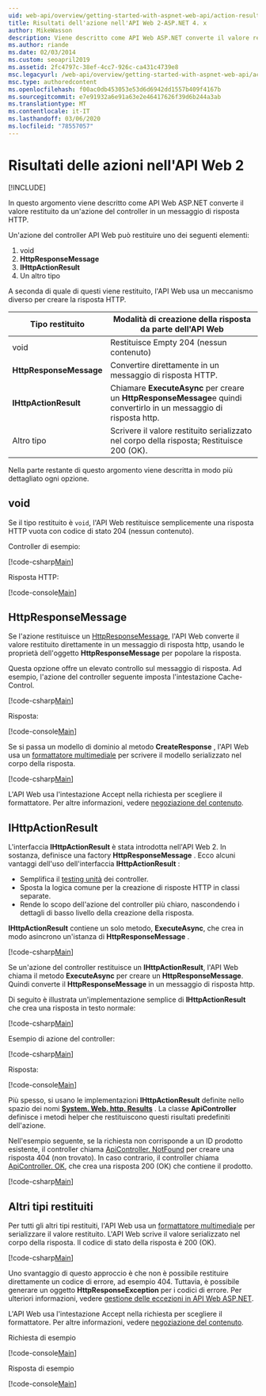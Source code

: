 ```yaml
---
uid: web-api/overview/getting-started-with-aspnet-web-api/action-results
title: Risultati dell'azione nell'API Web 2-ASP.NET 4. x
author: MikeWasson
description: Viene descritto come API Web ASP.NET converte il valore restituito da un'azione del controller in un messaggio di risposta HTTP in ASP.NET 4. x.
ms.author: riande
ms.date: 02/03/2014
ms.custom: seoapril2019
ms.assetid: 2fc4797c-38ef-4cc7-926c-ca431c4739e8
msc.legacyurl: /web-api/overview/getting-started-with-aspnet-web-api/action-results
msc.type: authoredcontent
ms.openlocfilehash: f00ac0db453053e53d6d6942dd1557b409f4167b
ms.sourcegitcommit: e7e91932a6e91a63e2e46417626f39d6b244a3ab
ms.translationtype: MT
ms.contentlocale: it-IT
ms.lasthandoff: 03/06/2020
ms.locfileid: "78557057"
---
```

# <a name="action-results-in-web-api-2"></a>Risultati delle azioni nell'API Web 2

[!INCLUDE[](~/includes/coreWebAPI.md)]

In questo argomento viene descritto come API Web ASP.NET converte il valore restituito da un'azione del controller in un messaggio di risposta HTTP.

Un'azione del controller API Web può restituire uno dei seguenti elementi:

1. void
2. **HttpResponseMessage**
3. **IHttpActionResult**
4. Un altro tipo

A seconda di quale di questi viene restituito, l'API Web usa un meccanismo diverso per creare la risposta HTTP.

| Tipo restituito | Modalità di creazione della risposta da parte dell'API Web |
| --- | --- |
| void | Restituisce Empty 204 (nessun contenuto) |
| **HttpResponseMessage** | Convertire direttamente in un messaggio di risposta HTTP. |
| **IHttpActionResult** | Chiamare **ExecuteAsync** per creare un **HttpResponseMessage**e quindi convertirlo in un messaggio di risposta http. |
| Altro tipo | Scrivere il valore restituito serializzato nel corpo della risposta; Restituisce 200 (OK). |

Nella parte restante di questo argomento viene descritta in modo più dettagliato ogni opzione.

## <a name="void"></a>void

Se il tipo restituito è `void`, l'API Web restituisce semplicemente una risposta HTTP vuota con codice di stato 204 (nessun contenuto).

Controller di esempio:

[!code-csharp[Main](action-results/samples/sample1.cs)]

Risposta HTTP:

[!code-console[Main](action-results/samples/sample2.cmd)]

## <a name="httpresponsemessage"></a>HttpResponseMessage

Se l'azione restituisce un [HttpResponseMessage](https://msdn.microsoft.com/library/system.net.http.httpresponsemessage.aspx), l'API Web converte il valore restituito direttamente in un messaggio di risposta http, usando le proprietà dell'oggetto **HttpResponseMessage** per popolare la risposta.

Questa opzione offre un elevato controllo sul messaggio di risposta. Ad esempio, l'azione del controller seguente imposta l'intestazione Cache-Control.

[!code-csharp[Main](action-results/samples/sample3.cs)]

Risposta:

[!code-console[Main](action-results/samples/sample4.cmd?highlight=2)]

Se si passa un modello di dominio al metodo **CreateResponse** , l'API Web usa un [formattatore multimediale](../formats-and-model-binding/media-formatters.md) per scrivere il modello serializzato nel corpo della risposta.

[!code-csharp[Main](action-results/samples/sample5.cs)]

L'API Web usa l'intestazione Accept nella richiesta per scegliere il formattatore. Per altre informazioni, vedere [negoziazione del contenuto](../formats-and-model-binding/content-negotiation.md).

## <a name="ihttpactionresult"></a>IHttpActionResult

L'interfaccia **IHttpActionResult** è stata introdotta nell'API Web 2. In sostanza, definisce una factory **HttpResponseMessage** . Ecco alcuni vantaggi dell'uso dell'interfaccia **IHttpActionResult** :

- Semplifica il [testing unità](../testing-and-debugging/unit-testing-controllers-in-web-api.md) dei controller.
- Sposta la logica comune per la creazione di risposte HTTP in classi separate.
- Rende lo scopo dell'azione del controller più chiaro, nascondendo i dettagli di basso livello della creazione della risposta.

**IHttpActionResult** contiene un solo metodo, **ExecuteAsync**, che crea in modo asincrono un'istanza di **HttpResponseMessage** .

[!code-csharp[Main](action-results/samples/sample6.cs)]

Se un'azione del controller restituisce un **IHttpActionResult**, l'API Web chiama il metodo **ExecuteAsync** per creare un **HttpResponseMessage**. Quindi converte il **HttpResponseMessage** in un messaggio di risposta http.

Di seguito è illustrata un'implementazione semplice di **IHttpActionResult** che crea una risposta in testo normale:

[!code-csharp[Main](action-results/samples/sample7.cs)]

Esempio di azione del controller:

[!code-csharp[Main](action-results/samples/sample8.cs)]

Risposta:

[!code-console[Main](action-results/samples/sample9.cmd)]

Più spesso, si usano le implementazioni **IHttpActionResult** definite nello spazio dei nomi **[System. Web. http. Results](https://msdn.microsoft.com/library/system.web.http.results.aspx)** . La classe **ApiController** definisce i metodi helper che restituiscono questi risultati predefiniti dell'azione.

Nell'esempio seguente, se la richiesta non corrisponde a un ID prodotto esistente, il controller chiama [ApiController. NotFound](https://msdn.microsoft.com/library/system.web.http.apicontroller.notfound.aspx) per creare una risposta 404 (non trovato). In caso contrario, il controller chiama [ApiController. OK](https://msdn.microsoft.com/library/dn314591.aspx), che crea una risposta 200 (OK) che contiene il prodotto.

[!code-csharp[Main](action-results/samples/sample10.cs)]

## <a name="other-return-types"></a>Altri tipi restituiti

Per tutti gli altri tipi restituiti, l'API Web usa un [formattatore multimediale](../formats-and-model-binding/media-formatters.md) per serializzare il valore restituito. L'API Web scrive il valore serializzato nel corpo della risposta. Il codice di stato della risposta è 200 (OK).

[!code-csharp[Main](action-results/samples/sample11.cs)]

Uno svantaggio di questo approccio è che non è possibile restituire direttamente un codice di errore, ad esempio 404. Tuttavia, è possibile generare un oggetto **HttpResponseException** per i codici di errore. Per ulteriori informazioni, vedere [gestione delle eccezioni in API Web ASP.NET](../error-handling/exception-handling.md).

L'API Web usa l'intestazione Accept nella richiesta per scegliere il formattatore. Per altre informazioni, vedere [negoziazione del contenuto](../formats-and-model-binding/content-negotiation.md).

Richiesta di esempio

[!code-console[Main](action-results/samples/sample12.cmd)]

Risposta di esempio

[!code-console[Main](action-results/samples/sample13.cmd)]
